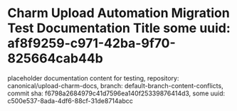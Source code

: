 # Charm Upload Automation Migration Test Documentation Title some uuid: af8f9259-c971-42ba-9f70-825664cab44b
 placeholder documentation content for testing,  repository: canonical/upload-charm-docs,  branch: default-branch-content-conflicts,  commit sha: f6798a2684979c41d7596ea140f25339876414d3,  some uuid: c500e537-8ada-4df6-88cf-31de8714abcc